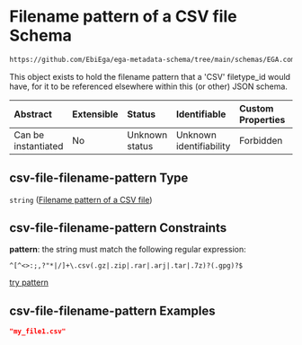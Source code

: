 # Filename pattern of a CSV file Schema

```txt
https://github.com/EbiEga/ega-metadata-schema/tree/main/schemas/EGA.common-definitions.json#/definitions/csv-file-filename-pattern
```

This object exists to hold the filename pattern that a 'CSV' filetype_id would have, for it to be referenced elsewhere within this (or other) JSON schema.

| Abstract            | Extensible | Status         | Identifiable            | Custom Properties | Additional Properties | Access Restrictions | Defined In                                                                                |
| :------------------ | :--------- | :------------- | :---------------------- | :---------------- | :-------------------- | :------------------ | :---------------------------------------------------------------------------------------- |
| Can be instantiated | No         | Unknown status | Unknown identifiability | Forbidden         | Allowed               | none                | [EGA.common-definitions.json*](../out/EGA.common-definitions.json "open original schema") |

## csv-file-filename-pattern Type

`string` ([Filename pattern of a CSV file](ega-4-definitions-filename-pattern-of-a-csv-file.md))

## csv-file-filename-pattern Constraints

**pattern**: the string must match the following regular expression: 

```regexp
^[^<>:;,?"*|/]+\.csv(.gz|.zip|.rar|.arj|.tar|.7z)?(.gpg)?$
```

[try pattern](https://regexr.com/?expression=%5E%5B%5E%3C%3E%3A%3B%2C%3F%22\*%7C%2F%5D%2B%5C.csv\(.gz%7C.zip%7C.rar%7C.arj%7C.tar%7C.7z\)%3F\(.gpg\)%3F%24 "try regular expression with regexr.com")

## csv-file-filename-pattern Examples

```json
"my_file1.csv"
```
